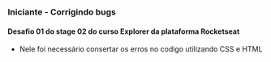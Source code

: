### Iniciante - Corrigindo bugs

#### Desafio 01 do stage 02 do curso Explorer da plataforma Rocketseat
- Nele foi necessário consertar os erros no codigo utilizando CSS e HTML
